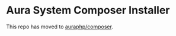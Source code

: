 # Aura System Composer Installer

This repo has moved to [auraphp/composer](https://github.com/auraphp/composer).

